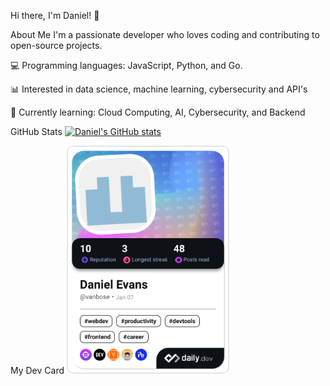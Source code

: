 Hi there, I'm Daniel! 👋

About Me
I'm a passionate developer who loves coding and contributing to open-source projects.

💻 Programming languages: JavaScript, Python, and Go.

📊 Interested in data science, machine learning, cybersecurity and API's

🌱 Currently learning: Cloud Computing, AI, Cybersecurity, and Backend

GitHub Stats
[![Daniel's GitHub stats](https://github-readme-stats.vercel.app/api?username=danielevans254)](https://github.com/danielevans254/github-readme-stats)

My Dev Card
<a href="https://app.daily.dev/vanbose"><img src="./devcard.png" width="256" alt="Daniel Evans' Dev Card" style="border: 2px solid #e1e4e8; border-radius: 10px;"/></a>
